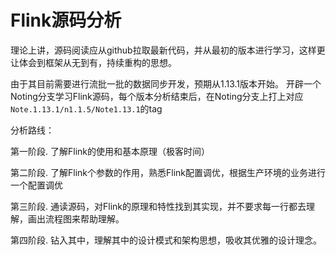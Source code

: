 #  Flink源码分析

 理论上讲，源码阅读应从github拉取最新代码，并从最初的版本进行学习，这样更让体会到框架从无到有，持续重构的思想。

由于其目前需要进行流批一批的数据同步开发，预期从1.13.1版本开始。 开辟一个Noting分支学习Flink源码，每个版本分析结束后，在Noting分支上打上对应`Note.1.13.1/n1.1.5/Note1.13.1`的tag

分析路线：

第一阶段. 了解Flink的使用和基本原理（极客时间）

第二阶段. 了解Flink个参数的作用，熟悉Flink配置调优，根据生产环境的业务进行一个配置调优

第三阶段. 通读源码，对Flink的原理和特性找到其实现，并不要求每一行都去理解，画出流程图来帮助理解。

第四阶段. 钻入其中，理解其中的设计模式和架构思想，吸收其优雅的设计理念。



